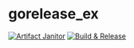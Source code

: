 # gorelease_ex

[![Artifact Janitor](https://github.com/slmingol/gorelease_ex/actions/workflows/artifact-janitor/badge.svg?branch=main)](https://github.com/slmingol/gorelease_ex/actions/workflows/artifact-janitor.yml)
[![Build & Release](https://github.com/slmingol/gorelease_ex/actions/workflows/build-release/badge.svg)](https://github.com/slmingol/gorelease_ex/actions/workflows/build-release.yml)
